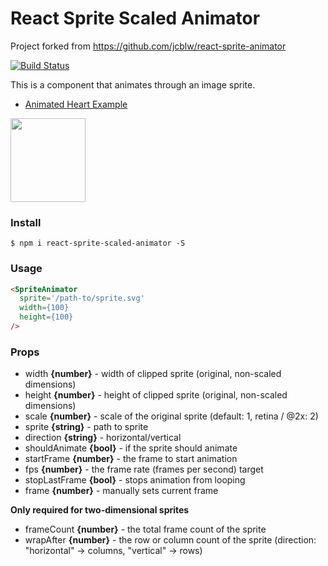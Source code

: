 # React Sprite Scaled Animator

Project forked from https://github.com/jcblw/react-sprite-animator

[![Build Status](https://travis-ci.org/webpty/react-sprite-scaled-animator.svg?branch=master)](https://travis-ci.org/webpty/react-sprite-scaled-animator)

This is a component that animates through an image sprite. 

- [Animated Heart Example](http://react-sprite-animator.surge.sh/) 

<img src='https://raw.githubusercontent.com/jcblw/react-sprite-animator/master/examples/padman-go.gif' width='120px' height='134px'>


### Install

    $ npm i react-sprite-scaled-animator -S

### Usage

```html
<SpriteAnimator
  sprite='/path-to/sprite.svg'
  width={100}
  height={100}
/>
```

### Props

- width **{number}** - width of clipped sprite (original, non-scaled dimensions)
- height **{number}** - height of clipped sprite (original, non-scaled dimensions)
- scale **{number}** - scale of the original sprite (default: 1, retina / @2x: 2)
- sprite **{string}** - path to sprite
- direction **{string}** - horizontal/vertical
- shouldAnimate **{bool}** - if the sprite should animate
- startFrame **{number}** - the frame to start animation
- fps **{number}** - the frame rate (frames per second) target
- stopLastFrame **{bool}** - stops animation from looping
- frame **{number}** - manually sets current frame


**Only required for two-dimensional sprites**

- frameCount **{number}** - the total frame count of the sprite
- wrapAfter **{number}** - the row or column count of the sprite (direction: "horizontal" -> columns, "vertical" -> rows)
